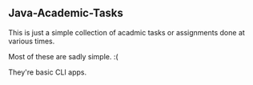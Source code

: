 ## Java-Academic-Tasks

This is just a simple collection of acadmic tasks or assignments done at various times.

Most of these are sadly simple. :(

They're basic CLI apps.
